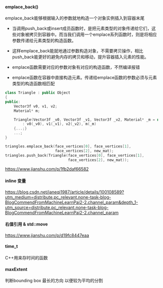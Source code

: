 #### emplace_back()

emplace_back能够根据输入的参数就地构造一个对象实例插入到容器末尾

- 当调用push_back或insert成员函数时，是把元素类型的对象传递给它们，这些对象被拷贝到容器中。而当我们调用一个emplace系列函数时，则是将相应参数传递给元素类型的构造函数。

- 这样emplace_back能就地通过参数构造对象，不需要拷贝操作，相比push_back能更好的避免内存的拷贝和移动，提升容器插入元素的性能。

- emplace函数需要对应的参数对象有对应的构造函数，不然编译报错
- emplace函数在容器中直接构造元素。传递给emplace函数的参数必须与元素类型的构造函数相匹配

```C++
class Triangle : public Object
{
public:
    Vector3f v0, v1, v2;
    Material* m;

    Triangle(Vector3f _v0, Vector3f _v1, Vector3f _v2, Material* _m = nullptr)
        : v0(_v0), v1(_v1), v2(_v2), m(_m)
    {...;}
	...;
}

triangles.emplace_back(face_vertices[0], face_vertices[1],
                       face_vertices[2], new_mat);
triangles.push_back(Triangle(face_vertices[0], face_vertices[1],
                             face_vertices[2], new_mat));
```

https://www.jianshu.com/p/1fb2daf66582

#### inline 变量

https://blog.csdn.net/janeqi1987/article/details/100108589?utm_medium=distribute.pc_relevant.none-task-blog-BlogCommendFromMachineLearnPai2-2.channel_param&depth_1-utm_source=distribute.pc_relevant.none-task-blog-BlogCommendFromMachineLearnPai2-2.channel_param

#### 右值引用 & std::move

https://www.jianshu.com/p/d19fc8447eaa

#### time_t

C++用来存时间的函数

#### maxExtent

判断bounding box 最长的方向 以便较为平均的分割